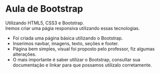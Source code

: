 # Aula de Bootstrap

Utilizando HTML5, CSS3 e Bootstrap.\
Iremos criar uma págia responsiva utilizando essas tecnologias. 

* Foi criada uma página básica utilizando o Bootstrap. 
* Inserimos navbar, imagens, texto, seções e footer.
* Página bem simples, visual foi proposto pelo professor, fiz algumas alterações.
* O mais importante é saber utilizar o Bootstrap, consultar sua documentação e linkar para que possamos utilizalo corretamente.
